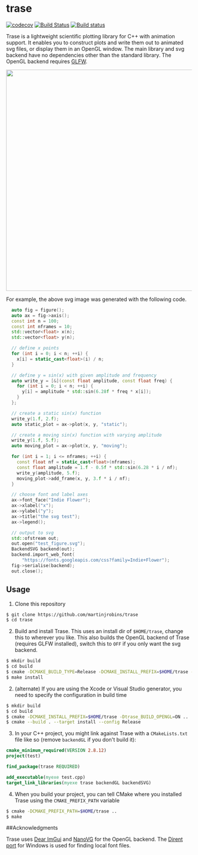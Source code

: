 # trase

[![codecov](https://codecov.io/gh/martinjrobins/trase/branch/master/graph/badge.svg)](https://codecov.io/gh/martinjrobins/trase)
[![Build
Status](https://travis-ci.org/martinjrobins/trase.svg?branch=master)](https://travis-ci.org/martinjrobins/trase)
[![Build 
status](https://ci.appveyor.com/api/projects/status/kfm43tg6qltyjsyl/branch/master?svg=true)](https://ci.appveyor.com/project/martinjrobins/trase/branch/master)

Trase is a lightweight scientific plotting library for C++ with animation 
support. It enables you to construct plots and write them out to animated svg 
files, or display them in an OpenGL window. The main library and svg backend 
have no dependencies other than the standard library. The OpenGL backend 
requires [GLFW](http://www.glfw.org/).

<p align="center">
  <img width="600" 
  src="https://rawgit.com/martinjrobins/trase/master/test_figure.svg">
</p>


For example, the above svg image was generated with the following code.

```cpp
  auto fig = figure();
  auto ax = fig->axis();
  const int n = 100;
  const int nframes = 10;
  std::vector<float> x(n);
  std::vector<float> y(n);

  // define x points
  for (int i = 0; i < n; ++i) {
    x[i] = static_cast<float>(i) / n;
  }

  // define y = sin(x) with given amplitude and frequency
  auto write_y = [&](const float amplitude, const float freq) {
    for (int i = 0; i < n; ++i) {
      y[i] = amplitude * std::sin(6.28f * freq * x[i]);
    }
  };

  // create a static sin(x) function
  write_y(1.f, 2.f);
  auto static_plot = ax->plot(x, y, "static");

  // create a moving sin(x) function with varying amplitude
  write_y(1.f, 5.f);
  auto moving_plot = ax->plot(x, y, "moving");

  for (int i = 1; i <= nframes; ++i) {
    const float nf = static_cast<float>(nframes);
    const float amplitude = 1.f - 0.5f * std::sin(6.28 * i / nf);
    write_y(amplitude, 5.f);
    moving_plot->add_frame(x, y, 3.f * i / nf);
  }

  // choose font and label axes
  ax->font_face("Indie Flower");
  ax->xlabel("x");
  ax->ylabel("y");
  ax->title("the svg test");
  ax->legend();

  // output to svg
  std::ofstream out;
  out.open("test_figure.svg");
  BackendSVG backend(out);
  backend.import_web_font(
      "https://fonts.googleapis.com/css?family=Indie+Flower");
  fig->serialise(backend);
  out.close();
```

## Usage

1. Clone this repository

```bash
$ git clone https://github.com/martinjrobins/trase
$ cd trase
```

2. Build and install Trase. This uses an install dir of `$HOME/trase`, change 
   this to wherever you like. This also builds the OpenGL backend of Trase 
   (requires GLFW installed), switch this to `OFF` if you only want the svg 
   backend.

```bash
$ mkdir build
$ cd build
$ cmake -DCMAKE_BUILD_TYPE=Release -DCMAKE_INSTALL_PREFIX=$HOME/trase -Dtrase_BUILD_OPENGL=ON ..
$ make install
```

2. (alternate) If you are using the Xcode or Visual Studio generator, you need 
   to specify the configuration in build time

```bash
$ mkdir build
$ cd build
$ cmake -DCMAKE_INSTALL_PREFIX=$HOME/trase -Dtrase_BUILD_OPENGL=ON ..
$ cmake --build . --target install --config Release
```

3. In your C++ project, you might link against Trase with a `CMakeLists.txt` 
   file like so (remove `backendGL` if you don't build it):

```cmake
cmake_minimum_required(VERSION 2.8.12)
project(test)

find_package(trase REQUIRED)

add_executable(myexe test.cpp)
target_link_libraries(myexe trase backendGL backendSVG)
```

4. When you build your project, you can tell CMake where you installed Trase 
   using the `CMAKE_PREFIX_PATH` variable

```bash
$ cmake -DCMAKE_PREFIX_PATH=$HOME/trase ..
$ make
```

##Acknowledgments

Trase uses [Dear ImGui](https://github.com/ocornut/imgui) and 
[NanoVG](https://github.com/memononen/nanovg) for the OpenGL backend. The 
[Dirent port](https://github.com/tronkko/dirent) for Windows is used for finding 
local font files.
